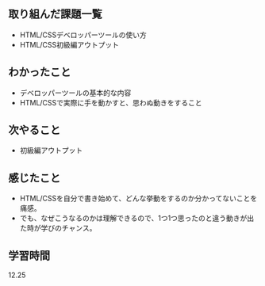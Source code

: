 ## 取り組んだ課題一覧
- HTML/CSSデベロッパーツールの使い方
- HTML/CSS初級編アウトプット
## わかったこと
- デベロッパーツールの基本的な内容
- HTML/CSSで実際に手を動かすと、思わぬ動きをすること
## 次やること
- 初級編アウトプット
## 感じたこと
- HTML/CSSを自分で書き始めて、どんな挙動をするのか分かってないことを痛感。
- でも、なぜこうなるのかは理解できるので、1つ1つ思ったのと違う動きが出た時が学びのチャンス。
## 学習時間
12.25